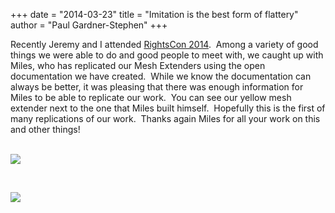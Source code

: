 +++
date = "2014-03-23"
title = "Imitation is the best form of flattery"
author = "Paul Gardner-Stephen"
+++

<div class="post-body entry-content" id="post-body-4625752489107718006" itemprop="description articleBody">
Recently Jeremy and I attended <a href="http://rightscon.org/">RightsCon 2014</a>.  Among a variety of good things we were able to do and good people to meet with, we caught up with Miles, who has replicated our Mesh Extenders using the open documentation we have created.  While we know the documentation can always be better, it was pleasing that there was enough information for Miles to be able to replicate our work.  You can see our yellow mesh extender next to the one that Miles built himself.  Hopefully this is the first of many replications of our work.  Thanks again Miles for all your work on this and other things!<br/>
<br/>

<a href="http://3.bp.blogspot.com/-SIwaneGGdNs/Uy-DkMZ3qjI/AAAAAAAABto/KLuG-UE780U/s1600/IMG_20140302_173438.jpg"><img src="http://3.bp.blogspot.com/-SIwaneGGdNs/Uy-DkMZ3qjI/AAAAAAAABto/KLuG-UE780U/s1600/IMG_20140302_173438.jpg"/></a>

<br/>

<a href="http://3.bp.blogspot.com/-YTFECzimM2c/Uy-DkKUTgkI/AAAAAAAABtk/y_39veWF_8U/s1600/IMG_20140302_173429.jpg"><img src="http://3.bp.blogspot.com/-YTFECzimM2c/Uy-DkKUTgkI/AAAAAAAABtk/y_39veWF_8U/s1600/IMG_20140302_173429.jpg"/></a>
<br/>

<br/>
<br/>
<div></div>
</div>